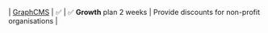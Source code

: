 | [GraphCMS](https://graphcms.com/pricing?ref=unly-nrn) | :white_check_mark: | :white_check_mark: **Growth** plan 2 weeks | Provide discounts for non-profit organisations |
